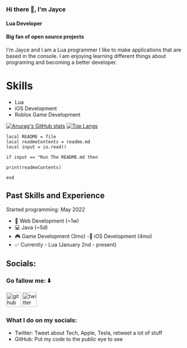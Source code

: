 ### Hi there 👋, I'm Jayce
#### Lua Developer
#### Big fan of open source projects

I'm Jayce and I am a Lua programmer I like to make applications that are based in the console. I am enjoying learning different things about programing and becoming a better developer. 

# Skills
- Lua
- iOS Development
- Roblox Game Development

[![Anurag's GitHub stats](https://github-readme-stats.vercel.app/api?username=jSagvold28)](https://github.com/anuraghazra/github-readme-stats)
[![Top Langs](https://github-readme-stats.vercel.app/api/top-langs/?username=jSagvold28)](https://github.com/anuraghazra/github-readme-stats)


```
local README = file
local readmeContents = readme.md 
local input = io.read()

if input == "Run The README.md then

print(readmeContents)

end
````

## Past Skills and Experience

Started programming: May 2022

- 📶 Web Development (~1w)
- 💻 Java (~5d)
- 🎮 Game Development (3mo)
-📱 iOS Development (4mo)
- ✅ Currently - Lua (January 2nd - present)


## Socials:
### Go fallow me: ⬇️

[<img src='https://cdn.jsdelivr.net/npm/simple-icons@3.0.1/icons/github.svg' alt='github' height='40'>](https://github.com/jSagvold28)  [<img src='https://cdn.jsdelivr.net/npm/simple-icons@3.0.1/icons/twitter.svg' alt='twitter' height='40'>](https://twitter.com/jaycesagvold2)  


### What I do on my socials:

- Twitter: Tweet about Tech, Apple, Tesla, retweet a lot of stuff
- GitHub: Put my code to the public eye to see
